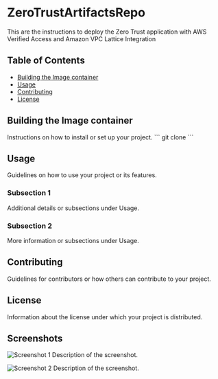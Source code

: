 # ZeroTrustArtifactsRepo

This are the instructions to deploy the Zero Trust application with AWS Verified Access and Amazon VPC Lattice Integration

## Table of Contents

- [Building the Image container](#installation)
- [Usage](#usage)
- [Contributing](#contributing)
- [License](#license)

## Building the Image container

Instructions on how to install or set up your project.
\`\`\`
git clone
\`\`\`

## Usage

Guidelines on how to use your project or its features.

### Subsection 1

Additional details or subsections under Usage.

### Subsection 2

More information or subsections under Usage.

## Contributing

Guidelines for contributors or how others can contribute to your project.

## License

Information about the license under which your project is distributed.

## Screenshots

![Screenshot 1](/images/screenshot1.png)
Description of the screenshot.

![Screenshot 2](/images/screenshot2.png)
Description of the screenshot.
